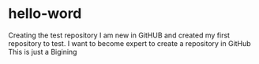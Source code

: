 # hello-word
Creating the test repository
I am new in GitHUB and created my first repository to test. I want to become expert to create a repository in GitHub
This is just a Bigining
